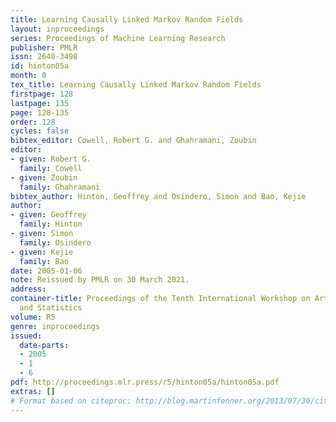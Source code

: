 ```yaml
---
title: Learning Causally Linked Markov Random Fields
layout: inproceedings
series: Proceedings of Machine Learning Research
publisher: PMLR
issn: 2640-3498
id: hinton05a
month: 0
tex_title: Learning Causally Linked Markov Random Fields
firstpage: 128
lastpage: 135
page: 128-135
order: 128
cycles: false
bibtex_editor: Cowell, Robert G. and Ghahramani, Zoubin
editor:
- given: Robert G.
  family: Cowell
- given: Zoubin
  family: Ghahramani
bibtex_author: Hinton, Geoffrey and Osindero, Simon and Bao, Kejie
author:
- given: Geoffrey
  family: Hinton
- given: Simon
  family: Osindero
- given: Kejie
  family: Bao
date: 2005-01-06
note: Reissued by PMLR on 30 March 2021.
address:
container-title: Proceedings of the Tenth International Workshop on Artificial Intelligence
  and Statistics
volume: R5
genre: inproceedings
issued:
  date-parts:
  - 2005
  - 1
  - 6
pdf: http://proceedings.mlr.press/r5/hinton05a/hinton05a.pdf
extras: []
# Format based on citeproc: http://blog.martinfenner.org/2013/07/30/citeproc-yaml-for-bibliographies/
---
```

